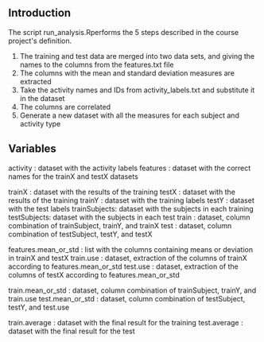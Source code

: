 ## Introduction

The script run_analysis.Rperforms the 5 steps described in the course project's definition.

1) The training and test data are merged into two data sets, and giving the names to the columns from the features.txt file
2) The columns with the mean and standard deviation measures are extracted
3) Take the activity names and IDs from activity_labels.txt and substitute it in the dataset
4) The columns are correlated
5) Generate a new dataset with all the measures for each subject and activity type

## Variables

activity : dataset with the activity labels
features : dataset with the correct names for the trainX and testX datasets

trainX : dataset with the results of the training
testX : dataset with the results of the training
trainY : dataset with the training labels
testY : dataset with the test labels
trainSubjects: dataset with the subjects in each training
testSubjects: dataset with the subjects in each test
train : dataset, column combination of trainSubject, trainY, and trainX
test : dataset, column combination of testSubject, testY, and testX

features.mean_or_std : list with the columns containing means or deviation in trainX and testX
train.use : dataset, extraction of the columns of trainX according to features.mean_or_std
test.use : dataset, extraction of the columns of testX according to features.mean_or_std

train.mean_or_std : dataset, column combination of trainSubject, trainY, and train.use
test.mean_or_std : dataset, column combination of testSubject, testY, and test.use

train.average : dataset with the final result for the training
test.average : dataset with the final result for the test
